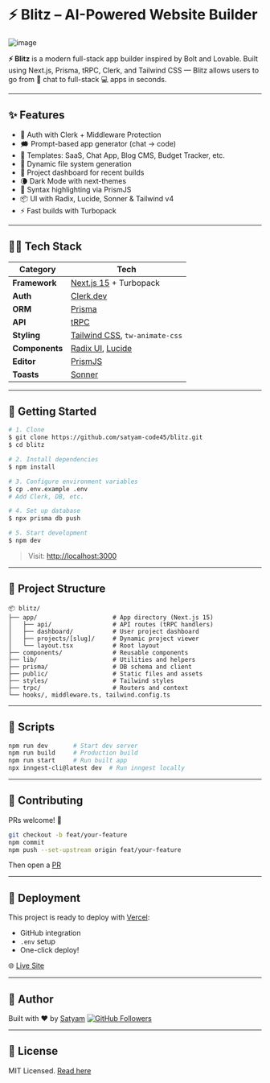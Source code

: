 # ⚡ Blitz – AI-Powered Website Builder

![image](https://github.com/user-attachments/assets/a4f2ccd7-a6ed-4b08-a4bc-d5573c86a8d5)

**⚡ Blitz** is a modern full-stack app builder inspired by Bolt and Lovable. Built using Next.js, Prisma, tRPC, Clerk, and Tailwind CSS — Blitz allows users to go from 💬 chat to full-stack 💻 apps in seconds.

---

## ✨ Features

* 🔐 Auth with Clerk + Middleware Protection
* 🗯️ Prompt-based app generator (chat → code)
* 🧱 Templates: SaaS, Chat App, Blog CMS, Budget Tracker, etc.
* 🧬 Dynamic file system generation
* 📁 Project dashboard for recent builds
* 🌘 Dark Mode with next-themes
* 📜 Syntax highlighting via PrismJS
* 📦 UI with Radix, Lucide, Sonner & Tailwind v4
* ⚡ Fast builds with Turbopack

---

## 🧑‍💻 Tech Stack

| Category       | Tech                                                                 |
| -------------- | -------------------------------------------------------------------- |
| **Framework**  | [Next.js 15](https://nextjs.org/) + Turbopack                        |
| **Auth**       | [Clerk.dev](https://clerk.dev/)                                      |
| **ORM**        | [Prisma](https://www.prisma.io/)                                     |
| **API**        | [tRPC](https://trpc.io/)                                             |
| **Styling**    | [Tailwind CSS](https://tailwindcss.com/), `tw-animate-css`           |
| **Components** | [Radix UI](https://www.radix-ui.com/), [Lucide](https://lucide.dev/) |
| **Editor**     | [PrismJS](https://prismjs.com/)                                      |
| **Toasts**     | [Sonner](https://sonner.emilkowal.dev/)                              |

---

## 🚀 Getting Started

```bash
# 1. Clone
$ git clone https://github.com/satyam-code45/blitz.git
$ cd blitz

# 2. Install dependencies
$ npm install

# 3. Configure environment variables
$ cp .env.example .env
# Add Clerk, DB, etc.

# 4. Set up database
$ npx prisma db push

# 5. Start development
$ npm dev
```

> Visit: [http://localhost:3000](http://localhost:3000)

---

## 📁 Project Structure

```
📦 blitz/
├── app/                     # App directory (Next.js 15)
│   ├── api/                 # API routes (tRPC handlers)
│   ├── dashboard/           # User project dashboard
│   ├── projects/[slug]/     # Dynamic project viewer
│   └── layout.tsx           # Root layout
├── components/              # Reusable components
├── lib/                     # Utilities and helpers
├── prisma/                  # DB schema and client
├── public/                  # Static files and assets
├── styles/                  # Tailwind styles
├── trpc/                    # Routers and context
└── hooks/, middleware.ts, tailwind.config.ts
```

---

## 📜 Scripts

```bash
npm run dev       # Start dev server
npm run build     # Production build
npm run start     # Run built app
npx inngest-cli@latest dev  # Run inngest locally
```

---

## 🤝 Contributing

PRs welcome! 🧠

```bash
git checkout -b feat/your-feature
npm commit
npm push --set-upstream origin feat/your-feature
```

Then open a [PR](https://github.com/satyam-code45/blitz/pulls)

---

## 🔗 Deployment

This project is ready to deploy with [Vercel](https://vercel.com/):

* GitHub integration
* `.env` setup
* One-click deploy!

🌐 [Live Site](https://blitz-alpha-three.vercel.app)

---

## 👤 Author

Built with ❤️ by [Satyam](https://github.com/satyam-code45)
[![GitHub Followers](https://img.shields.io/github/followers/satyam-code45?label=Follow%20Me\&style=social)](https://github.com/satyam-code45)

---

## 📄 License

MIT Licensed. [Read here](LICENSE)
